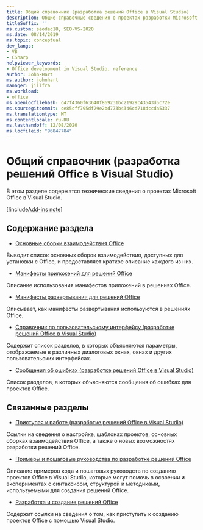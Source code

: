```yaml
---
title: Общий справочник (разработка решений Office в Visual Studio)
description: Общие справочные сведения о проектах разработки Microsoft Office в Visual Studio.
titleSuffix: ''
ms.custom: seodec18, SEO-VS-2020
ms.date: 08/14/2019
ms.topic: conceptual
dev_langs:
- VB
- CSharp
helpviewer_keywords:
- Office development in Visual Studio, reference
author: John-Hart
ms.author: johnhart
manager: jillfra
ms.workload:
- office
ms.openlocfilehash: c47f4360f63640f869231bc21929c43543d5c72e
ms.sourcegitcommit: ce85cff795df29e2bd773b4346cd718dccda5337
ms.translationtype: MT
ms.contentlocale: ru-RU
ms.lasthandoff: 12/08/2020
ms.locfileid: "96847784"
---
```

# <a name="general-reference-office-development-in-visual-studio"></a>Общий справочник (разработка решений Office в Visual Studio)
  В этом разделе содержатся технические сведения о проектах Microsoft Office в Visual Studio.

[!include[Add-ins note](includes/addinsnote.md)]

## <a name="in-this-section"></a>Содержание раздела
- [Основные сборки взаимодействия Office](../vsto/office-primary-interop-assemblies.md)

 Выводит список основных сборок взаимодействия, доступных для установки с Office, и предоставляет краткое описание каждого из них.

- [Манифесты приложений для решений Office](../vsto/application-manifests-for-office-solutions.md)

 Описание использования манифестов приложений в решениях Office.

- [Манифесты развертывания для решений Office](../vsto/deployment-manifests-for-office-solutions.md)

 Описывает, как манифесты развертывания используются в решениях Office.

- [Справочник по пользовательскому интерфейсу &#40;разработке решений Office в Visual Studio&#41;](../vsto/user-interface-reference-office-development-in-visual-studio.md)

 Содержит список разделов, в которых объясняются параметры, отображаемые в различных диалоговых окнах, окнах и других пользовательских интерфейсах.

- [Сообщения об ошибках &#40;разработке решений Office в Visual Studio&#41;](../vsto/error-messages-office-development-in-visual-studio.md)

 Список разделов, в которых объясняются сообщения об ошибках для проектов Office.

## <a name="related-sections"></a>Связанные разделы
- [Приступая к работе &#40;разработке решений Office в Visual Studio&#41;](../vsto/getting-started-office-development-in-visual-studio.md)

 Ссылки на сведения о настройке, шаблонах проектов, основных сборках взаимодействия Office, а также о новых возможностях разработки решений Office.

- [Примеры и пошаговые руководства по разработке решений Office](../vsto/office-development-samples-and-walkthroughs.md)

 Описание примеров кода и пошаговых руководств по созданию проектов Office в Visual Studio, которые могут помочь в освоении и экспериментах с синтаксисом, структурой и методиками, используемыми для создания решений Office.

- [Разработка и создание решений Office](../vsto/designing-and-creating-office-solutions.md)

 Содержит ссылки на сведения о том, как приступить к созданию проектов Office с помощью Visual Studio.
